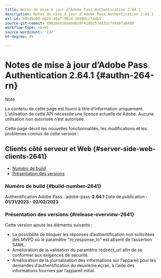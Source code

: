 ```yaml
---
title: Notes de mise à jour d’Adobe Pass Authentication 2.64.1
description: Notes de mise à jour d’Adobe Pass Authentication 2.64.1
exl-id: b0edbd90-ebb5-40a7-9034-1699dccfadb5
source-git-commit: d982beb16ea0db29f41d0257d8332fd4a07a84d8
workflow-type: tm+mt
source-wordcount: '137'
ht-degree: 0%

---
```


# Notes de mise à jour d’Adobe Pass Authentication 2.64.1 {#authn-264-rn}

>[!NOTE]
>
>Le contenu de cette page est fourni à titre d’information uniquement. L’utilisation de cette API nécessite une licence actuelle de Adobe. Aucune utilisation non autorisée n’est autorisée.

Cette page décrit les nouvelles fonctionnalités, les modifications et les problèmes connus de cette version :

## Clients côté serveur et Web {#server-side-web-clients-2641}

* [Numéro de build](#build-number-2641)
* [Présentation des versions](#release-overview-2641)

### Numéro de build {#build-number-2641}

Authentification Adobe Pass : adobe-pass-**2.64.1**
Date de publication : **01/31/2023 - 02/02/2023**

### Présentation des versions {#release-overview-2641}

Cette version ajoute les éléments suivants :

* La possibilité de bloquer les réponses d’authentification non sollicitées des MVPD où le paramètre &quot;in_response_to&quot; est absent de l’assertion SAML.
* Amélioration de la validation du paramètre redirect_url afin de se conformer aux exigences de sécurité.
* Amélioration de la journalisation des informations sur l’appareil pour les demandes d’authentification du deuxième écran, à l’aide des informations fournies par l’appareil initial.
